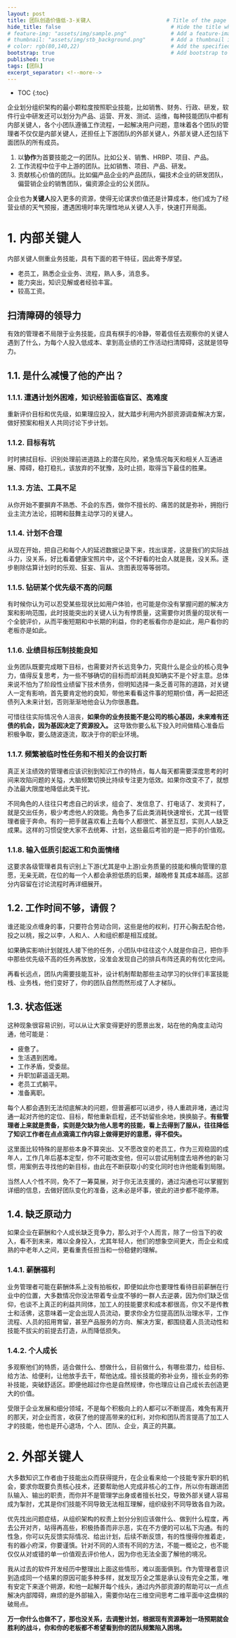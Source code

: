 ```yaml
---
layout: post
title: 团队创造价值低-3-关键人                        # Title of the page
hide_title: false                                   # Hide the title when displaying the post, but shown in lists of posts
# feature-img: "assets/img/sample.png"              # Add a feature-image to the post
# thumbnail: "assets/img/stb_background.png"        # Add a thumbnail image on blog view
# color: rgb(80,140,22)                             # Add the specified color as feature image, and change link colors in post
bootstrap: true                                     # Add bootstrap to the page
published: true
tags: [团队]
excerpt_separator: <!--more-->
---
```


<!--more-->
* TOC
{:toc}

企业划分组织架构的最小颗粒度按照职业技能，比如销售、财务、行政、研发，软件行业中研发还可以划分为产品、运营、开发、测试、运维，每种技能团队中都有内部关键人，各个小团队遵循工作流程，一起解决用户问题，意味着各个团队的管理者不仅仅是内部关键人，还担任上下游团队的外部关键人，外部关键人还包括下面团队的所有成员。

1. 以**协作**为首要技能之一的团队。比如公关、销售、HRBP、项目、产品。
2. 工作流程中位于中上游的团队。比如销售、项目、产品、研发。
3. 贡献核心价值的团队。比如偏产品企业的产品团队，偏技术企业的研发团队，偏营销企业的销售团队，偏资源企业的公关团队。

企业也为**关键人**投入更多的资源，使得无论谋求价值还是计算成本，他们成为了经营业绩的天气预报，遭遇困境时率先理性地从关键人入手，快速打开局面。

# 1. 内部关键人

内部关键人侧重业务技能，具有下面的若干特征，因此寄予厚望。

* 老员工，熟悉企业业务、流程，熟人多，消息多。
* 能力突出，知识见解或者经验丰富。
* 较高工资。

## 扫清障碍的领导力

有效的管理者不局限于业务技能，应具有棋手的冷静，带着信任去观察你的关键人遇到了什么，为每个人投入低成本、拿到高业绩的工作活动扫清障碍，这就是领导力。

## 1.1. 是什么减慢了他的产出？

### 1.1.1. 遭遇计划外困难，知识经验面临盲区、高难度
重新评价目标和优先级，如果理应投入，就大踏步利用内外部资源调查解决方案，做好预案和相关人共同讨论下步计划。

### 1.1.2. 目标有坑
时时拂拭目标、识别处理前进道路上的潜在风险，紧急情况每天和相关人互通进展、障碍，稳打稳扎，该放弃的不犹豫，及时止损，取得当下最佳的胜果。

### 1.1.3. 方法、工具不足
从你开始不要摒弃不熟悉、不会的东西，做你不擅长的、痛苦的就是弥补，拥抱行业主流方法论，招聘和鼓舞主动学习的关键人。

### 1.1.4. 计划不合理
从现在开始，把自己和每个人的延迟数据记录下来，找出误差，这是我们的实际战斗力，没关系，好比看着健康宝照片中，这个不好看的社会人就是我，没关系。逐步剔除估算计划时的乐观、狂妄、盲从、贪图表现等等弱项。

### 1.1.5. 钻研某个优先级不高的问题
有时候你认为可以忍受某些现状比如用户体验，也可能是你没有掌握问题的解决方案和影响范围，此时技能突出的关键人认为有悖质量，这需要你对质量的现状有一个全貌评价，从而平衡短期和中长期的利益，你的老板看你亦是如此，用户看你的老板亦是如此。

### 1.1.6. 业绩目标压制技能良知
业务团队既要完成眼下目标，也需要对齐长远竞争力，究竟什么是企业的核心竞争力，值得反复思考，为一些不够确切的目标而却消耗良知确实不是个好主意。总体来说不怕为了阶段性业绩留下技术债务，但明知选择一条乏善可陈的道路，对关键人一定有影响，首先要肯定他的良知，带他来看看这件事的短期价值，再一起把还债列入未来计划，否则渐渐地他会认为你很愚蠢。

可惜往往实际情况令人沮丧，**如果你的业务技能不是公司的核心基因，未来难有还债的机会，因为基因决定了资源投入。** 这导致你要么私下投入时间做精心准备后积极争取，要么随波逐流，取决于你的职业环境。

### 1.1.7. 频繁被临时性任务和不相关的会议打断
真正关注绩效的管理者应该识别到知识工作的特点，每人每天都需要深度思考的时间来攻陷问题的关隘，大脑频繁切换比持续专注更为低效。如果你改变不了，就想办法最大限度地降低此类干扰。

不同角色的人往往只考虑自己的诉求，组会了、发信息了、打电话了、发资料了，就是交出任务，极少考虑他人的效能。角色多了后此类消耗快速增长，尤其一线管理者疲于奔命。有的一把手就喜欢看上去每个人都很忙、甚至互怼，实则人人缺乏成果。这样的习惯促使大家不去统筹、计划，这些最后考验的是一把手的价值观。

### 1.1.8. 输入低质引起返工和负面情绪
这要求各级管理者具有识别上下游(尤其是中上游)业务质量的技能和横向管理的意愿，无亲无疏，在位的每一个人都会承担低质的后果，越晚修复其成本越高。这部分内容留在讨论流程时再详细展开。

## 1.2. 工作时间不够，请假？

谁还能没点缠身的事，只要符合劳动合同，这些是他的权利，打开心胸去配合他，投之以桃，报之以李，人和人、人和组织都是相互成就。

如果确实影响计划就找人接下他的任务，小团队中往往这个人就是你自己，把你手中那些优先级不高的任务再放放，没准会发现自己的排兵布阵还真的有优化空间。

再看长远点，团队内需要技能互补，设计机制帮助那些主动学习的伙伴们丰富技能栈、业务栈，他们变好了，你的团队自然而然形成了人才梯队。

## 1.3. 状态低迷

这种现象很容易识别，可以从让大家变得更好的愿景出发，站在他的角度主动沟通，他可能是：

* 疲惫了。
* 生活遇到困难。
* 工作矛盾，受委屈。
* 升职加薪遥遥无期。
* 老员工式躺平。
* 准备离职。

每个人都会遇到无法彻底解决的问题，但普遍都可以进步，待人重疏非堵，通过沟通一起对齐他的定位、目标，帮他重新启程，还不妨留些余地，换换脑子。**有些管理者上来就是责备，实则是欠缺为他人思考的技能，看上去得到了服从，往往降低了知识工作者在点点滴滴工作内容上做得更好的意愿，得不偿失。**

这里面比较特殊的是那些本身不算突出、又不愿改变的老员工，作为三观稳固的成年人，工作几年后基本定型，你不可能改变他，但可以尝试用制度去培养他的新习惯，用案例去寻找他的新目标，由此在不断获取小的变化同时也许他能看到局限。

当然人人个性不同，免不了一筹莫展，对于你无法支援的，通过沟通也可以掌握到详细的信息，去做好团队变化的准备，这未必是坏事，彼此的进步都不能停滞。

## 1.4. 缺乏原动力
如果企业在薪酬和个人成长缺乏竞争力，那么对于个人而言，除了一份当下的收入，看不到未来，难以全身投入，尤其年轻人，他们的想象空间更大，而企业和成熟的中老年人之间，更看重责任担当和一份稳健的理解。

### 1.4.1. 薪酬福利
业务管理者可能在薪酬体系上没有拍板权，即便如此你也要理性看待目前薪酬在行业中的位置，大多数情况你没法带着专业度不够的一群人去逆袭，因为你们缺乏信仰，也谈不上真正的利益共同体，加工人的技能要求和成本都很高，你又不是传教士和活佛，这意味着一定会出现人员流动，要求你全方位提高团队治理水平，工作流程、人员的招用育留，甚至产品服务的方向、解决方案，都围绕着人员流动性和技能不拔尖的前提去打造，从而降低损失。

### 1.4.2. 个人成长
多观察他们的特质，适合做什么、想做什么，目前做什么，有哪些潜力，给目标、给方法、给便利，让他放手去干，帮他达成。擅长技能的弥补业务，擅长业务的弥补技能，突破舒适区。即便他超过你也是自然规律，你也理应让自己成长去创造更大的价值。

受限于企业发展和细分领域，不是每个积极向上的人都可以不断提高，难免有离开的那天，对企业而言，收获了他的提高带来的红利，对你和团队而言提高了加工人才的技能，他也是开心退场，个人、团队、企业，真正的共赢。

# 2. 外部关键人

大多数知识工作者由于技能出众而获得提升，在企业看来给一个技能专家升职的机会，要求你既要负责核心技术，还要帮助他人完成非核心的工作，所以你有跟进团队输入、输出的职责，而你并不是管理学出身或者擅长社交，导致外部关键人容易成为掣肘，尤其是你们技能不同导致无法相互理解，组织级别不同导致各自为政。

优先找出问题症结，从组织架构的权责上划分分别应该做什么、做到什么程度，再去公开对齐，站得再高些，积极扬善而非示恶，实在不方便的可以私下沟通。有的性急，你可以先反馈实际情况、给出计划，后续不断反馈，有的性慢得你推着走，有的器小府深，你要谨慎。针对不同的人须有不同的方法，不能一概论之，也不能仅仅从对或错的单一价值观去评价他人，因为你也无法全面了解他的境况。

我从过去的软件开发经历中整理出上面这些情形，难以面面俱到。作为管理者意识到造成同一个结果的原因可能多种多样，就发现万全之策是承认没有完全之策，唯有安定下来逐个朔源，和他一起解开每个线头，通过内外部资源的帮助可以一点点解决内部障碍，麻烦的是外部输入，需要你站在三维空间思考二维平面中这盘棋的破局点。

**万一你什么也做不了，那也没关系，去调整计划，根据现有资源筹划一场预期就会胜利的战斗，你和你的老板都不希望看到你的团队频繁陷入困境。**
